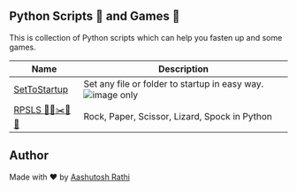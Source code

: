 ## Python Scripts :scroll: and Games :game_die:

This is collection of Python scripts which can help you fasten up and some games.

Name | Description
-------------------- | -------------
[SetToStartup](set_to_startup.py) | Set any file or folder to startup in easy way. ![image](https://image.ibb.co/hZ8iZk/windows_1.png) only |
[RPSLS  :moyai::memo::scissors:🦎🖖](RPSLS/RPSLS.py) | Rock, Paper, Scissor, Lizard, Spock in Python |


## Author

Made with ❤ by [Aashutosh Rathi](https://github.com/aashutoshrathi)
